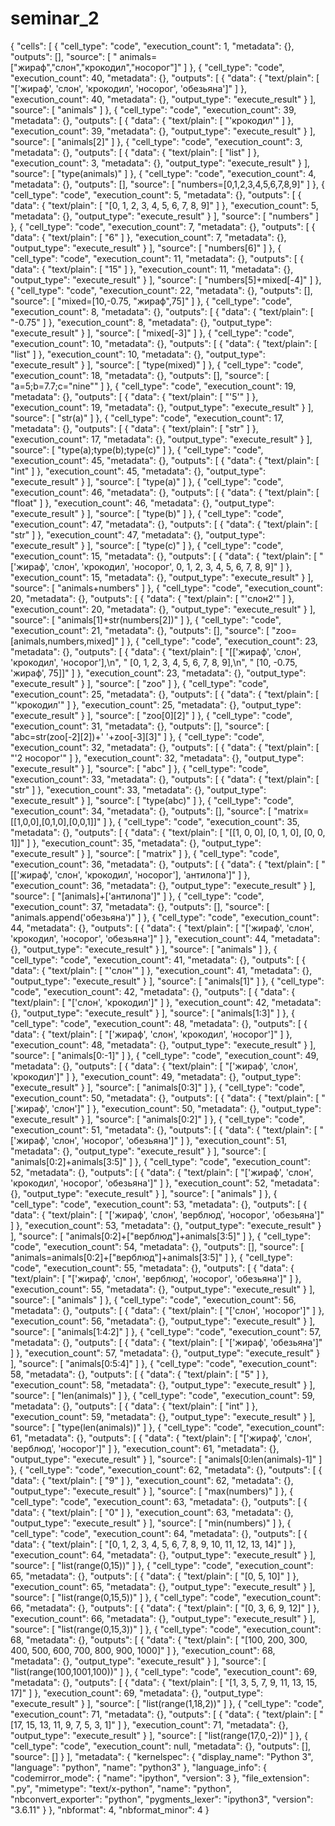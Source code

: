 # seminar_2
{
 "cells": [
  {
   "cell_type": "code",
   "execution_count": 1,
   "metadata": {},
   "outputs": [],
   "source": [
    " animals=[\"жираф\",\"слон\",\"крокодил\",\"носорог\"]"
   ]
  },
  {
   "cell_type": "code",
   "execution_count": 40,
   "metadata": {},
   "outputs": [
    {
     "data": {
      "text/plain": [
       "['жираф', 'слон', 'крокодил', 'носорог', 'обезьяна']"
      ]
     },
     "execution_count": 40,
     "metadata": {},
     "output_type": "execute_result"
    }
   ],
   "source": [
    "animals"
   ]
  },
  {
   "cell_type": "code",
   "execution_count": 39,
   "metadata": {},
   "outputs": [
    {
     "data": {
      "text/plain": [
       "'крокодил'"
      ]
     },
     "execution_count": 39,
     "metadata": {},
     "output_type": "execute_result"
    }
   ],
   "source": [
    "animals[2]"
   ]
  },
  {
   "cell_type": "code",
   "execution_count": 3,
   "metadata": {},
   "outputs": [
    {
     "data": {
      "text/plain": [
       "list"
      ]
     },
     "execution_count": 3,
     "metadata": {},
     "output_type": "execute_result"
    }
   ],
   "source": [
    "type(animals)"
   ]
  },
  {
   "cell_type": "code",
   "execution_count": 4,
   "metadata": {},
   "outputs": [],
   "source": [
    "numbers=[0,1,2,3,4,5,6,7,8,9]"
   ]
  },
  {
   "cell_type": "code",
   "execution_count": 5,
   "metadata": {},
   "outputs": [
    {
     "data": {
      "text/plain": [
       "[0, 1, 2, 3, 4, 5, 6, 7, 8, 9]"
      ]
     },
     "execution_count": 5,
     "metadata": {},
     "output_type": "execute_result"
    }
   ],
   "source": [
    "numbers"
   ]
  },
  {
   "cell_type": "code",
   "execution_count": 7,
   "metadata": {},
   "outputs": [
    {
     "data": {
      "text/plain": [
       "6"
      ]
     },
     "execution_count": 7,
     "metadata": {},
     "output_type": "execute_result"
    }
   ],
   "source": [
    "numbers[6]"
   ]
  },
  {
   "cell_type": "code",
   "execution_count": 11,
   "metadata": {},
   "outputs": [
    {
     "data": {
      "text/plain": [
       "15"
      ]
     },
     "execution_count": 11,
     "metadata": {},
     "output_type": "execute_result"
    }
   ],
   "source": [
    "numbers[5]+mixed[-4]"
   ]
  },
  {
   "cell_type": "code",
   "execution_count": 22,
   "metadata": {},
   "outputs": [],
   "source": [
    "mixed=[10,-0.75, \"жираф\",75]"
   ]
  },
  {
   "cell_type": "code",
   "execution_count": 8,
   "metadata": {},
   "outputs": [
    {
     "data": {
      "text/plain": [
       "-0.75"
      ]
     },
     "execution_count": 8,
     "metadata": {},
     "output_type": "execute_result"
    }
   ],
   "source": [
    "mixed[-3]"
   ]
  },
  {
   "cell_type": "code",
   "execution_count": 10,
   "metadata": {},
   "outputs": [
    {
     "data": {
      "text/plain": [
       "list"
      ]
     },
     "execution_count": 10,
     "metadata": {},
     "output_type": "execute_result"
    }
   ],
   "source": [
    "type(mixed)"
   ]
  },
  {
   "cell_type": "code",
   "execution_count": 18,
   "metadata": {},
   "outputs": [],
   "source": [
    "a=5;b=7.7;c=\"nine\""
   ]
  },
  {
   "cell_type": "code",
   "execution_count": 19,
   "metadata": {},
   "outputs": [
    {
     "data": {
      "text/plain": [
       "'5'"
      ]
     },
     "execution_count": 19,
     "metadata": {},
     "output_type": "execute_result"
    }
   ],
   "source": [
    "str(a)"
   ]
  },
  {
   "cell_type": "code",
   "execution_count": 17,
   "metadata": {},
   "outputs": [
    {
     "data": {
      "text/plain": [
       "str"
      ]
     },
     "execution_count": 17,
     "metadata": {},
     "output_type": "execute_result"
    }
   ],
   "source": [
    "type(a);type(b);type(c)"
   ]
  },
  {
   "cell_type": "code",
   "execution_count": 45,
   "metadata": {},
   "outputs": [
    {
     "data": {
      "text/plain": [
       "int"
      ]
     },
     "execution_count": 45,
     "metadata": {},
     "output_type": "execute_result"
    }
   ],
   "source": [
    "type(a)"
   ]
  },
  {
   "cell_type": "code",
   "execution_count": 46,
   "metadata": {},
   "outputs": [
    {
     "data": {
      "text/plain": [
       "float"
      ]
     },
     "execution_count": 46,
     "metadata": {},
     "output_type": "execute_result"
    }
   ],
   "source": [
    "type(b)"
   ]
  },
  {
   "cell_type": "code",
   "execution_count": 47,
   "metadata": {},
   "outputs": [
    {
     "data": {
      "text/plain": [
       "str"
      ]
     },
     "execution_count": 47,
     "metadata": {},
     "output_type": "execute_result"
    }
   ],
   "source": [
    "type(c)"
   ]
  },
  {
   "cell_type": "code",
   "execution_count": 15,
   "metadata": {},
   "outputs": [
    {
     "data": {
      "text/plain": [
       "['жираф', 'слон', 'крокодил', 'носорог', 0, 1, 2, 3, 4, 5, 6, 7, 8, 9]"
      ]
     },
     "execution_count": 15,
     "metadata": {},
     "output_type": "execute_result"
    }
   ],
   "source": [
    "animals+numbers"
   ]
  },
  {
   "cell_type": "code",
   "execution_count": 20,
   "metadata": {},
   "outputs": [
    {
     "data": {
      "text/plain": [
       "'слон2'"
      ]
     },
     "execution_count": 20,
     "metadata": {},
     "output_type": "execute_result"
    }
   ],
   "source": [
    "animals[1]+str(numbers[2])"
   ]
  },
  {
   "cell_type": "code",
   "execution_count": 21,
   "metadata": {},
   "outputs": [],
   "source": [
    "zoo=[animals,numbers,mixed]"
   ]
  },
  {
   "cell_type": "code",
   "execution_count": 23,
   "metadata": {},
   "outputs": [
    {
     "data": {
      "text/plain": [
       "[['жираф', 'слон', 'крокодил', 'носорог'],\n",
       " [0, 1, 2, 3, 4, 5, 6, 7, 8, 9],\n",
       " [10, -0.75, 'жираф', 75]]"
      ]
     },
     "execution_count": 23,
     "metadata": {},
     "output_type": "execute_result"
    }
   ],
   "source": [
    "zoo"
   ]
  },
  {
   "cell_type": "code",
   "execution_count": 25,
   "metadata": {},
   "outputs": [
    {
     "data": {
      "text/plain": [
       "'крокодил'"
      ]
     },
     "execution_count": 25,
     "metadata": {},
     "output_type": "execute_result"
    }
   ],
   "source": [
    "zoo[0][2]"
   ]
  },
  {
   "cell_type": "code",
   "execution_count": 31,
   "metadata": {},
   "outputs": [],
   "source": [
    "abc=str(zoo[-2][2])+' '+zoo[-3][3]"
   ]
  },
  {
   "cell_type": "code",
   "execution_count": 32,
   "metadata": {},
   "outputs": [
    {
     "data": {
      "text/plain": [
       "'2 носорог'"
      ]
     },
     "execution_count": 32,
     "metadata": {},
     "output_type": "execute_result"
    }
   ],
   "source": [
    "abc"
   ]
  },
  {
   "cell_type": "code",
   "execution_count": 33,
   "metadata": {},
   "outputs": [
    {
     "data": {
      "text/plain": [
       "str"
      ]
     },
     "execution_count": 33,
     "metadata": {},
     "output_type": "execute_result"
    }
   ],
   "source": [
    "type(abc)"
   ]
  },
  {
   "cell_type": "code",
   "execution_count": 34,
   "metadata": {},
   "outputs": [],
   "source": [
    "matrix=[[1,0,0],[0,1,0],[0,0,1]]"
   ]
  },
  {
   "cell_type": "code",
   "execution_count": 35,
   "metadata": {},
   "outputs": [
    {
     "data": {
      "text/plain": [
       "[[1, 0, 0], [0, 1, 0], [0, 0, 1]]"
      ]
     },
     "execution_count": 35,
     "metadata": {},
     "output_type": "execute_result"
    }
   ],
   "source": [
    "matrix"
   ]
  },
  {
   "cell_type": "code",
   "execution_count": 36,
   "metadata": {},
   "outputs": [
    {
     "data": {
      "text/plain": [
       "[['жираф', 'слон', 'крокодил', 'носорог'], 'антилопа']"
      ]
     },
     "execution_count": 36,
     "metadata": {},
     "output_type": "execute_result"
    }
   ],
   "source": [
    "[animals]+['антилопа']"
   ]
  },
  {
   "cell_type": "code",
   "execution_count": 37,
   "metadata": {},
   "outputs": [],
   "source": [
    "animals.append('обезьяна')"
   ]
  },
  {
   "cell_type": "code",
   "execution_count": 44,
   "metadata": {},
   "outputs": [
    {
     "data": {
      "text/plain": [
       "['жираф', 'слон', 'крокодил', 'носорог', 'обезьяна']"
      ]
     },
     "execution_count": 44,
     "metadata": {},
     "output_type": "execute_result"
    }
   ],
   "source": [
    "animals"
   ]
  },
  {
   "cell_type": "code",
   "execution_count": 41,
   "metadata": {},
   "outputs": [
    {
     "data": {
      "text/plain": [
       "'слон'"
      ]
     },
     "execution_count": 41,
     "metadata": {},
     "output_type": "execute_result"
    }
   ],
   "source": [
    "animals[1]"
   ]
  },
  {
   "cell_type": "code",
   "execution_count": 42,
   "metadata": {},
   "outputs": [
    {
     "data": {
      "text/plain": [
       "['слон', 'крокодил']"
      ]
     },
     "execution_count": 42,
     "metadata": {},
     "output_type": "execute_result"
    }
   ],
   "source": [
    "animals[1:3]"
   ]
  },
  {
   "cell_type": "code",
   "execution_count": 48,
   "metadata": {},
   "outputs": [
    {
     "data": {
      "text/plain": [
       "['жираф', 'слон', 'крокодил', 'носорог']"
      ]
     },
     "execution_count": 48,
     "metadata": {},
     "output_type": "execute_result"
    }
   ],
   "source": [
    "animals[0:-1]"
   ]
  },
  {
   "cell_type": "code",
   "execution_count": 49,
   "metadata": {},
   "outputs": [
    {
     "data": {
      "text/plain": [
       "['жираф', 'слон', 'крокодил']"
      ]
     },
     "execution_count": 49,
     "metadata": {},
     "output_type": "execute_result"
    }
   ],
   "source": [
    "animals[0:3]"
   ]
  },
  {
   "cell_type": "code",
   "execution_count": 50,
   "metadata": {},
   "outputs": [
    {
     "data": {
      "text/plain": [
       "['жираф', 'слон']"
      ]
     },
     "execution_count": 50,
     "metadata": {},
     "output_type": "execute_result"
    }
   ],
   "source": [
    "animals[0:2]"
   ]
  },
  {
   "cell_type": "code",
   "execution_count": 51,
   "metadata": {},
   "outputs": [
    {
     "data": {
      "text/plain": [
       "['жираф', 'слон', 'носорог', 'обезьяна']"
      ]
     },
     "execution_count": 51,
     "metadata": {},
     "output_type": "execute_result"
    }
   ],
   "source": [
    "animals[0:2]+animals[3:5]"
   ]
  },
  {
   "cell_type": "code",
   "execution_count": 52,
   "metadata": {},
   "outputs": [
    {
     "data": {
      "text/plain": [
       "['жираф', 'слон', 'крокодил', 'носорог', 'обезьяна']"
      ]
     },
     "execution_count": 52,
     "metadata": {},
     "output_type": "execute_result"
    }
   ],
   "source": [
    "animals"
   ]
  },
  {
   "cell_type": "code",
   "execution_count": 53,
   "metadata": {},
   "outputs": [
    {
     "data": {
      "text/plain": [
       "['жираф', 'слон', 'верблюд', 'носорог', 'обезьяна']"
      ]
     },
     "execution_count": 53,
     "metadata": {},
     "output_type": "execute_result"
    }
   ],
   "source": [
    "animals[0:2]+[\"верблюд\"]+animals[3:5]"
   ]
  },
  {
   "cell_type": "code",
   "execution_count": 54,
   "metadata": {},
   "outputs": [],
   "source": [
    "animals=animals[0:2]+[\"верблюд\"]+animals[3:5]"
   ]
  },
  {
   "cell_type": "code",
   "execution_count": 55,
   "metadata": {},
   "outputs": [
    {
     "data": {
      "text/plain": [
       "['жираф', 'слон', 'верблюд', 'носорог', 'обезьяна']"
      ]
     },
     "execution_count": 55,
     "metadata": {},
     "output_type": "execute_result"
    }
   ],
   "source": [
    "animals"
   ]
  },
  {
   "cell_type": "code",
   "execution_count": 56,
   "metadata": {},
   "outputs": [
    {
     "data": {
      "text/plain": [
       "['слон', 'носорог']"
      ]
     },
     "execution_count": 56,
     "metadata": {},
     "output_type": "execute_result"
    }
   ],
   "source": [
    "animals[1:4:2]"
   ]
  },
  {
   "cell_type": "code",
   "execution_count": 57,
   "metadata": {},
   "outputs": [
    {
     "data": {
      "text/plain": [
       "['жираф', 'обезьяна']"
      ]
     },
     "execution_count": 57,
     "metadata": {},
     "output_type": "execute_result"
    }
   ],
   "source": [
    "animals[0:5:4]"
   ]
  },
  {
   "cell_type": "code",
   "execution_count": 58,
   "metadata": {},
   "outputs": [
    {
     "data": {
      "text/plain": [
       "5"
      ]
     },
     "execution_count": 58,
     "metadata": {},
     "output_type": "execute_result"
    }
   ],
   "source": [
    "len(animals)"
   ]
  },
  {
   "cell_type": "code",
   "execution_count": 59,
   "metadata": {},
   "outputs": [
    {
     "data": {
      "text/plain": [
       "int"
      ]
     },
     "execution_count": 59,
     "metadata": {},
     "output_type": "execute_result"
    }
   ],
   "source": [
    "type(len(animals))"
   ]
  },
  {
   "cell_type": "code",
   "execution_count": 61,
   "metadata": {},
   "outputs": [
    {
     "data": {
      "text/plain": [
       "['жираф', 'слон', 'верблюд', 'носорог']"
      ]
     },
     "execution_count": 61,
     "metadata": {},
     "output_type": "execute_result"
    }
   ],
   "source": [
    "animals[0:len(animals)-1]"
   ]
  },
  {
   "cell_type": "code",
   "execution_count": 62,
   "metadata": {},
   "outputs": [
    {
     "data": {
      "text/plain": [
       "9"
      ]
     },
     "execution_count": 62,
     "metadata": {},
     "output_type": "execute_result"
    }
   ],
   "source": [
    "max(numbers)"
   ]
  },
  {
   "cell_type": "code",
   "execution_count": 63,
   "metadata": {},
   "outputs": [
    {
     "data": {
      "text/plain": [
       "0"
      ]
     },
     "execution_count": 63,
     "metadata": {},
     "output_type": "execute_result"
    }
   ],
   "source": [
    "min(numbers)"
   ]
  },
  {
   "cell_type": "code",
   "execution_count": 64,
   "metadata": {},
   "outputs": [
    {
     "data": {
      "text/plain": [
       "[0, 1, 2, 3, 4, 5, 6, 7, 8, 9, 10, 11, 12, 13, 14]"
      ]
     },
     "execution_count": 64,
     "metadata": {},
     "output_type": "execute_result"
    }
   ],
   "source": [
    "list(range(0,15))"
   ]
  },
  {
   "cell_type": "code",
   "execution_count": 65,
   "metadata": {},
   "outputs": [
    {
     "data": {
      "text/plain": [
       "[0, 5, 10]"
      ]
     },
     "execution_count": 65,
     "metadata": {},
     "output_type": "execute_result"
    }
   ],
   "source": [
    "list(range(0,15,5))"
   ]
  },
  {
   "cell_type": "code",
   "execution_count": 66,
   "metadata": {},
   "outputs": [
    {
     "data": {
      "text/plain": [
       "[0, 3, 6, 9, 12]"
      ]
     },
     "execution_count": 66,
     "metadata": {},
     "output_type": "execute_result"
    }
   ],
   "source": [
    "list(range(0,15,3))"
   ]
  },
  {
   "cell_type": "code",
   "execution_count": 68,
   "metadata": {},
   "outputs": [
    {
     "data": {
      "text/plain": [
       "[100, 200, 300, 400, 500, 600, 700, 800, 900, 1000]"
      ]
     },
     "execution_count": 68,
     "metadata": {},
     "output_type": "execute_result"
    }
   ],
   "source": [
    "list(range(100,1001,100))"
   ]
  },
  {
   "cell_type": "code",
   "execution_count": 69,
   "metadata": {},
   "outputs": [
    {
     "data": {
      "text/plain": [
       "[1, 3, 5, 7, 9, 11, 13, 15, 17]"
      ]
     },
     "execution_count": 69,
     "metadata": {},
     "output_type": "execute_result"
    }
   ],
   "source": [
    "list(range(1,18,2))"
   ]
  },
  {
   "cell_type": "code",
   "execution_count": 71,
   "metadata": {},
   "outputs": [
    {
     "data": {
      "text/plain": [
       "[17, 15, 13, 11, 9, 7, 5, 3, 1]"
      ]
     },
     "execution_count": 71,
     "metadata": {},
     "output_type": "execute_result"
    }
   ],
   "source": [
    "list(range(17,0,-2))"
   ]
  },
  {
   "cell_type": "code",
   "execution_count": null,
   "metadata": {},
   "outputs": [],
   "source": []
  }
 ],
 "metadata": {
  "kernelspec": {
   "display_name": "Python 3",
   "language": "python",
   "name": "python3"
  },
  "language_info": {
   "codemirror_mode": {
    "name": "ipython",
    "version": 3
   },
   "file_extension": ".py",
   "mimetype": "text/x-python",
   "name": "python",
   "nbconvert_exporter": "python",
   "pygments_lexer": "ipython3",
   "version": "3.6.11"
  }
 },
 "nbformat": 4,
 "nbformat_minor": 4
}
